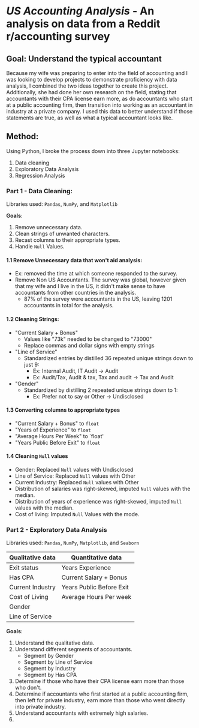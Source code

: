 # *US Accounting Analysis* - An analysis on data from a Reddit r/accounting survey

## Goal: Understand the typical accountant
Because my wife was preparing to enter into the field of accounting and I was looking to develop projects to demonstrate proficiency with data analysis, I combined the two ideas together to create this project.  Additionally, she had done her own research on the field, stating that accountants with their CPA license earn more, as do accountants who start at a public accounting firm, then transition into working as an accountant in industry at a private company.  I used this data to better understand if those statements are true, as well as what a typical accountant looks like.

## Method:
Using Python, I broke the process down into three Jupyter notebooks:
1. Data cleaning
2. Exploratory Data Analysis
3. Regression Analysis


### Part 1 - Data Cleaning:
Libraries used: `Pandas`, `NumPy`, and `Matplotlib` 

**Goals**:
  1. Remove unnecessary data.
  2. Clean strings of unwanted characters.
  3. Recast columns to their appropriate types.
  4. Handle `Null` Values.

#### 1.1 Remove Unnecessary data that won't aid analysis:
 * Ex: removed the time at which someone responded to the survey.
 * Remove Non US Accountants.  The survey was global, however given that my wife and I live in the US, it didn't make sense to have accountants from other  countries in the analysis.
   * 87% of the survey were accountants in the US, leaving 1201 accountants in total for the analysis.

#### 1.2 Cleaning Strings:
 * "Current Salary + Bonus"
   * Values like "73k" needed to be changed to "73000"
   * Replace commas and dollar signs with empty strings
 * "Line of Service"
   * Standardized entries by distilled 36 repeated unique strings down to just 9:
     * Ex: Internal Audit, IT Audit -> Audit
     * Ex: Audit/Tax, Audit & tax, Tax and audit -> Tax and Audit
 * "Gender"
   * Standardized by distilling 2 repeated unique strings down to 1:
     * Ex: Prefer not to say or Other -> Undisclosed

 #### 1.3 Converting columns to appropriate types 
 * "Current Salary + Bonus" to `float`
 * "Years of Experience" to `float`
 * "Average Hours Per Week" to `float'
 * "Years Public Before Exit" to `float`
 
 #### 1.4 Cleaning `Null` values
   * Gender: Replaced `Null` values with Undisclosed
   * Line of Service: Replaced `Null` values with Other
   * Current Industry: Replaced `Null` values with Other
   * Distribution of salaries was right-skewed, imputed `Null` values with the median.
   * Distribution of years of experience was right-skewed, imputed `Null` values with the median.
   * Cost of living: Imputed `Null` Values with the mode.

### Part 2 - Exploratory Data Analysis
Libraries used: `Pandas`, `NumPy`, `Matplotlib`, and `Seaborn`

| Qualitative data  | Quantitative data        |
| ----------------- | -----------------        |
| Exit status       | Years Experience         |
| Has CPA           | Current Salary + Bonus   |
| Current Industry  | Years Public Before Exit |
| Cost of Living    | Average Hours Per week   |
| Gender            |                          |
| Line of Service   |                          |

**Goals**:
  1. Understand the qualitative data.
  2. Understand different segments of accountants.
     * Segment by Gender
     * Segment by Line of Service
     * Segment by Industry
     * Segment by Has CPA
  4. Determine if those who have their CPA license earn more than those who don't.
  5. Determine if accountants who first started at a public accounting firm, then left for private industry, earn more than those who went directly into private industry.
  6. Understand accountants with extremely high salaries.
  7. 
